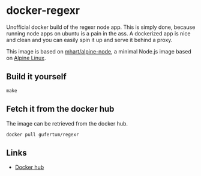 # docker-regexr
Unofficial docker build of the regexr node app.
This is simply done, because running node apps on ubuntu is a pain in the ass. A dockerized app is nice and clean and you can easily spin it up and serve it behind a proxy.

This image is based on [mhart/alpine-node](https://github.com/mhart/alpine-node), a minimal Node.js image based on [Alpine Linux](https://alpinelinux.org/). 

## Build it yourself
```shell
make
```

## Fetch it from the docker hub
The image can be retrieved from the docker hub.
```shell
docker pull gufertum/regexr
```

## Links

* [Docker hub](https://hub.docker.com/r/gufertum/regexr/)
